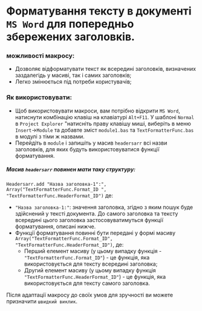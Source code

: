 # Форматування тексту в документі `MS Word` для попередньо збережених заголовків.

### можливості макросу:
- Дозволяє відформатувати текст як всередині заголовків, визначених заздалегідь у масиві, так і самих заголовків;
- Легко змінюється під потреби користувачів;

### Як використовувати:
- Щоб використовувати макроси, вам потрібно відкрити `MS Word`, натиснути комбінацію клавіш на клавіатурі `Alt+F11`. У шаблоні `Normal` в `Project Explorer` "натисніть праву клавішу миші, виберіть в меню `Insert`&rarr;`Module` та добавте зміст `module1.bas` та `TextFormatterFunc.bas` в модулі з тіми ж назвами.
- Перейдіть в  `module` і запишіть у масив `headersarr` всі назви заголовків, для яких будуть використовуватися функції форматування.

##### Масив `headersarr` повинен мати таку структуру:
`Headersarr.add "Назва заголовка-1":", Array("TextFormatterFunc.Format_ID ", "TextFormatterFunc.HeaderFormat_ID")` де:
- `"Назва заголовка-1:"`: значення заголовка, згідно з яким пошук буде здійснений у тексті документа. До самого заголовка та тексту всередині цього заголовка застосовуватимуться функції форматування, описані нижче.
- Функції форматування повинні бути передані у формі масиву `Array("TextFormatterFunc.Format_ID", "TextFormatterFunc.HeaderFormat_ID")`, де:
   - Перший елемент масиву (у цьому випадку функція - `"TextFormatterFunc.Format_ID"`) - це функція, яка використовується для тексту всередині заголовка;
   - Другий елемент масиву (у цьому випадку функція `"TextFormatterFunc.HeaderFormat_ID"`) - це функція, яка використовується для тексту самого заголовка.

Після адаптації макросу до своїх умов для зручності ви можете призначити `швидкий виклик`.
